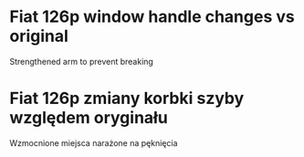 ﻿# Fiat 126p window handle changes vs original
Strengthened arm to prevent breaking

# Fiat 126p zmiany korbki szyby względem oryginału
Wzmocnione miejsca narażone na pęknięcia